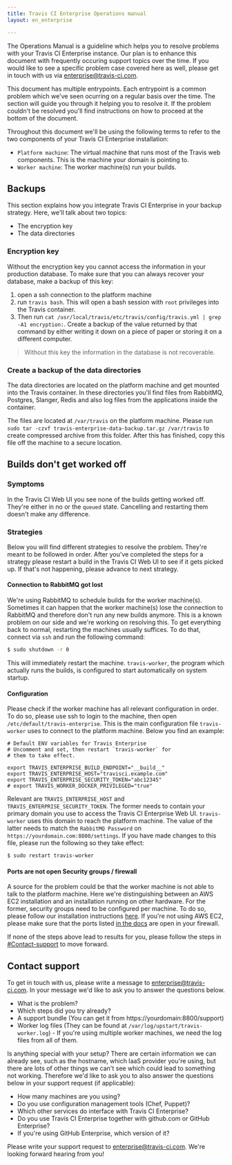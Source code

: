 ```yaml
---
title: Travis CI Enterprise Operations manual
layout: en_enterprise

---
```


The Operations Manual is a guideline which helps you to resolve problems with your Travis CI Enterprise instance. Our plan is to  enhance this document with frequently occuring support topics over the time. If you would like to see a specific problem case covered here as well, please get in touch with us via [enterprise@travis-ci.com](mailto:enterprise@travis-ci.com).

This document has multiple entrypoints. Each entrypoint is a common problem which we've seen ocurring on a regular basis over the time. The section will guide you through it helping you to resolve it. If the problem couldn't be resolved you'll find instructions on how to proceed at the bottom of the document.

Throughout this document we'll be using the following terms to refer to the two components of your Travis CI Enterprise installation:

- `Platform machine`: The virtual machine that runs most of the Travis web components. This is the machine your domain is pointing to.
- `Worker machine`: The worker machine(s) run your builds.

## Backups

This section explains how you integrate Travis CI Enterprise in your backup strategy. Here, we'll talk about two topics:

- The encryption key
- The data directories

### Encryption key

Without the encryption key you cannot access the information in your production database. To make sure that you can always recover your database, make a backup of this key:

1. open a ssh connection to the platform machine
2. run `travis bash`. This will open a bash session with `root` privileges into the Travis container.
3. Then run `cat /usr/local/travis/etc/travis/config/travis.yml | grep -A1 encryption:`. Create a backup of the value returned by that command by either writing it down on a piece of paper or storing it on a different computer.

> Without this key the information in the database is not recoverable.

### Create a backup of the data directories

The data directories are located on the platform machine and get mounted into the Travis container. In these directories you'll find files from RabbitMQ, Postgres, Slanger, Redis and also log files from the applications inside the container.

The files are located at `/var/travis` on the platform machine. Please run `sudo tar -czvf travis-enterprise-data-backup.tar.gz /var/travis` to create compressed archive from this folder. After this has finished, copy this file off the machine to a secure location.

## Builds don't get worked off

### Symptoms

In the Travis CI Web UI you see none of the builds getting worked off. They're either in no or the `queued` state. Cancelling and restarting them doesn't make any difference.

### Strategies

Below you will find different strategies to resolve the problem. They're meant to be followed in order. After you've completed the steps for a strategy please restart a build in the Travis CI Web UI to see if it gets picked up. If that's not happening, please advance to next strategy.

#### Connection to RabbitMQ got lost

We're using RabbitMQ to schedule builds for the worker machine(s). Sometimes it can happen that the worker machine(s) lose the connection to RabbitMQ and therefore don't run any new builds anymore. This is a known problem on our side and we're working on resolving this. To get everything back to normal, restarting the machines usually suffices. To do that, connect via `ssh` and run the following command:

```bash
$ sudo shutdown -r 0
```

This will immediately restart the machine. `travis-worker`, the program which actually runs the builds, is configured to start automatically on system startup.

#### Configuration

Please check if the worker machine has all relevant configuration in order. To do so, please use ssh to login to the machine, then open `/etc/default/travis-enterprise`. This is the main configuration file `travis-worker` uses to connect to the platform machine. Below you find an example:

```
# Default ENV variables for Travis Enterprise
# Uncomment and set, then restart `travis-worker` for
# them to take effect.

export TRAVIS_ENTERPRISE_BUILD_ENDPOINT="__build__"
export TRAVIS_ENTERPRISE_HOST="travisci.example.com"
export TRAVIS_ENTERPRISE_SECURITY_TOKEN="abc12345"
# export TRAVIS_WORKER_DOCKER_PRIVILEGED="true"
```

Relevant are `TRAVIS_ENTERPRISE_HOST` and `TRAVIS_ENTERPRISE_SECURITY_TOKEN`. The former needs to contain your primary domain you use to access the Travis CI Enterprise Web UI. `travis-worker` uses this domain to reach the platform machine. The value of the latter needs to match the `RabbitMQ Password` on `https://yourdomain.com:8800/settings`. If you have made changes to this file, please run the following so they take effect:

```bash
$ sudo restart travis-worker
```

#### Ports are not open Security groups / firewall

A source for the problem could be that the worker machine is not able to talk to the platform machine.
Here we're distinguishing between an AWS EC2 installation and an installation running on other hardware. For the former, security groups need to be configured per machine. To do so, please follow our installation instructions [here](https://docs.travis-ci.com/user/enterprise/installation/#1.1.-Create-a-Security-Group). If you're not using AWS EC2, please make sure that the ports listed [in the docs](https://docs.travis-ci.com/user/enterprise/installation/#1.1.-Create-a-Security-Group) are open in your firewall.

If none of the steps above lead to results for you, please follow the steps in [#Contact-support](#Contact-support) to move forward.

## Contact support

To get in touch with us, please write a message to [enterprise@travis-ci.com](mailto:enterprise@travis-ci.com). In your message we'd like to ask you to answer the questions below.

- What is the problem?
- Which steps did you try already?
- A support bundle (You can get it from https://yourdomain:8800/support)
- Worker log files (They can be found at `/var/log/upstart/travis-worker.log`) - If you're using multiple worker machines, we need the log files from all of them.

Is anything special with your setup? There are certain information we can already see, such as the hostname, which IaaS provider you're using, but there are lots of other things we can't see which could lead to something not working. Therefore we'd like to ask you to also answer the questions below in your support request (if applicable):

- How many machines are you using?
- Do you use configuration management tools (Chef, Puppet)?
- Which other services do interface with Travis CI Enterprise?
- Do you use Travis CI Enterprise together with github.com or GitHub Enterprise?
- If you're using GitHub Enterprise, which version of it?

Please write your support request to [enterprise@travis-ci.com](mailto:enterprise@travis-ci.com). We're looking forward hearing from you!